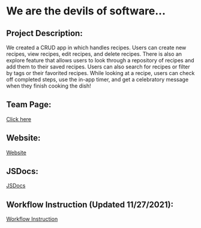 # We are the devils of software...
## Project Description:
We created a CRUD app in which handles recipes. Users can create new recipes, view recipes, edit recipes, and delete recipes. There is also an explore feature that allows users to look through a repository of recipes and add them to their saved recipes. Users can also search for recipes or filter by tags or their favorited recipes. While looking at a recipe, users can check off completed steps, use the in-app timer, and get a celebratory message when they finish cooking the dish!
## Team Page:
[Click here](https://cse110-fa21-group8.github.io/cse110-fa21-group8/admin/team)
## Website:
[Website](https://frosty-poincare-dc3f79.netlify.app)
## JSDocs:
[JSDocs](https://frosty-poincare-dc3f79.netlify.app/JSDocs)
## Workflow Instruction (Updated 11/27/2021):
[Workflow Instruction](https://github.com/cse110-fa21-group8/cse110-fa21-group8/blob/testing/.github/workflows/workflow-instruction.md)